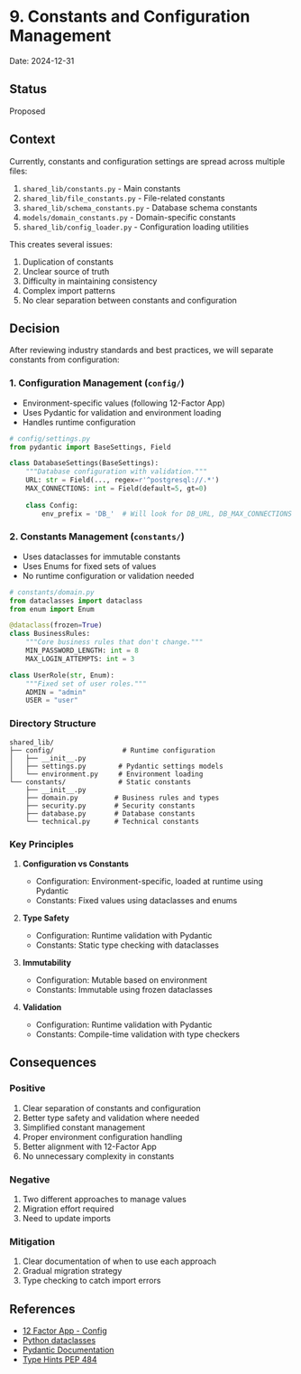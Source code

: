 # 9. Constants and Configuration Management

Date: 2024-12-31

## Status

Proposed

## Context

Currently, constants and configuration settings are spread across multiple files:
1. `shared_lib/constants.py` - Main constants
2. `shared_lib/file_constants.py` - File-related constants
3. `shared_lib/schema_constants.py` - Database schema constants
4. `models/domain_constants.py` - Domain-specific constants
5. `shared_lib/config_loader.py` - Configuration loading utilities

This creates several issues:
1. Duplication of constants
2. Unclear source of truth
3. Difficulty in maintaining consistency
4. Complex import patterns
5. No clear separation between constants and configuration

## Decision

After reviewing industry standards and best practices, we will separate constants from configuration:

### 1. Configuration Management (`config/`)
- Environment-specific values (following 12-Factor App)
- Uses Pydantic for validation and environment loading
- Handles runtime configuration
```python
# config/settings.py
from pydantic import BaseSettings, Field

class DatabaseSettings(BaseSettings):
    """Database configuration with validation."""
    URL: str = Field(..., regex=r'^postgresql://.*')
    MAX_CONNECTIONS: int = Field(default=5, gt=0)
    
    class Config:
        env_prefix = 'DB_'  # Will look for DB_URL, DB_MAX_CONNECTIONS
```

### 2. Constants Management (`constants/`)
- Uses dataclasses for immutable constants
- Uses Enums for fixed sets of values
- No runtime configuration or validation needed
```python
# constants/domain.py
from dataclasses import dataclass
from enum import Enum

@dataclass(frozen=True)
class BusinessRules:
    """Core business rules that don't change."""
    MIN_PASSWORD_LENGTH: int = 8
    MAX_LOGIN_ATTEMPTS: int = 3

class UserRole(str, Enum):
    """Fixed set of user roles."""
    ADMIN = "admin"
    USER = "user"
```

### Directory Structure
```
shared_lib/
├── config/                 # Runtime configuration
│   ├── __init__.py
│   ├── settings.py        # Pydantic settings models
│   └── environment.py     # Environment loading
└── constants/             # Static constants
    ├── __init__.py
    ├── domain.py         # Business rules and types
    ├── security.py       # Security constants
    ├── database.py       # Database constants
    └── technical.py      # Technical constants
```

### Key Principles

1. **Configuration vs Constants**
   - Configuration: Environment-specific, loaded at runtime using Pydantic
   - Constants: Fixed values using dataclasses and enums

2. **Type Safety**
   - Configuration: Runtime validation with Pydantic
   - Constants: Static type checking with dataclasses

3. **Immutability**
   - Configuration: Mutable based on environment
   - Constants: Immutable using frozen dataclasses

4. **Validation**
   - Configuration: Runtime validation with Pydantic
   - Constants: Compile-time validation with type checkers

## Consequences

### Positive
1. Clear separation of constants and configuration
2. Better type safety and validation where needed
3. Simplified constant management
4. Proper environment configuration handling
5. Better alignment with 12-Factor App
6. No unnecessary complexity in constants

### Negative
1. Two different approaches to manage values
2. Migration effort required
3. Need to update imports

### Mitigation
1. Clear documentation of when to use each approach
2. Gradual migration strategy
3. Type checking to catch import errors

## References
- [12 Factor App - Config](https://12factor.net/config)
- [Python dataclasses](https://docs.python.org/3/library/dataclasses.html)
- [Pydantic Documentation](https://pydantic-docs.helpmanual.io/)
- [Type Hints PEP 484](https://www.python.org/dev/peps/pep-0484/)
